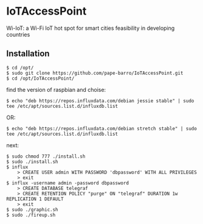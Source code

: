 # IoTAccessPoint
Wi-IoT: a Wi-Fi IoT hot spot for smart cities feasibility  in developing countries

Installation
------------
```
$ cd /opt/
$ sudo git clone https://github.com/pape-barro/IoTAccessPoint.git
$ cd /opt/IoTAccessPoint/

```
find the version of raspbian and choise:
```
$ echo "deb https://repos.influxdata.com/debian jessie stable" | sudo tee /etc/apt/sources.list.d/influxdb.list
```
OR:
```
$ echo "deb https://repos.influxdata.com/debian stretch stable" | sudo tee /etc/apt/sources.list.d/influxdb.list
```

next:
```
$ sudo chmod 777 ./install.sh
$ sudo ./install.sh
$ influx
	> CREATE USER admin WITH PASSWORD 'dbpassword' WITH ALL PRIVILEGES
	> exit
$ influx -username admin -password dbpassword
	> CREATE DATABASE telegraf
	> CREATE RETENTION POLICY "purge" ON "telegraf" DURATION 1w REPLICATION 1 DEFAULT
	> exit
$ sudo ./graphic.sh
$ sudo ./fireup.sh
```

